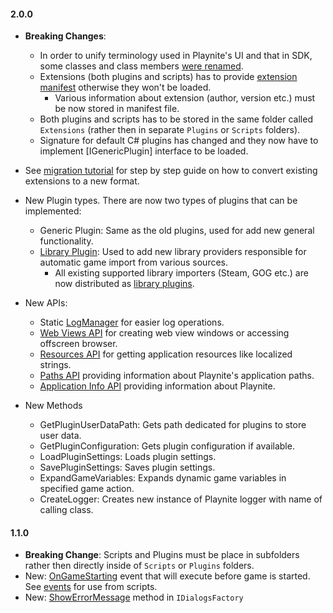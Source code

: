 #### 2.0.0

* **Breaking Changes**:
  * In order to unify terminology used in Playnite's UI and that in SDK, some classes and class members [were renamed](memberChanges2_0.md).
  * Extensions (both plugins and scripts) has to provide [extension manifest](tutorials/extensionsManifest.md) otherwise they won't be loaded.
    * Various information about extension (author, version etc.) must be now stored in manifest file.
  * Both plugins and scripts has to be stored in the same folder called `Extensions` (rather then in separate `Plugins` or `Scripts` folders).
  * Signature for default C# plugins has changed and they now have to implement [IGenericPlugin] interface to be loaded.

* See [migration tutorial](tutorials/extensionMigration1to2.md) for step by step guide on how to convert existing   extensions to a new format.

* New Plugin types. There are now two types of plugins that can be implemented:
  * Generic Plugin: Same as the old plugins, used for add new general functionality.
  * [Library Plugin](tutorials/plugins/libraryPlugins.md): Used to add new library providers responsible for automatic game import from various sources.
    * All existing supported library importers (Steam, GOG etc.) are now distributed as [library plugins](https://github.com/JosefNemec/Playnite/tree/master/source/Plugins).

* New APIs:
  * Static [LogManager](xref:Playnite.SDK.LogManager) for easier log operations.
  * [Web Views API](xref:Playnite.SDK.IWebView) for creating web view windows or accessing offscreen browser.
  * [Resources API](xref:Playnite.SDK.IPlayniteAPI.Resources) for getting application resources like localized strings.
  * [Paths API](xref:Playnite.SDK.IPlayniteAPI.Paths) providing information about Playnite's application paths.
  * [Application Info API](xref:Playnite.SDK.IPlayniteAPI.ApplicationInfo) providing information about Playnite.
  
* New Methods
  * GetPluginUserDataPath: Gets path dedicated for plugins to store user data.
  * GetPluginConfiguration: Gets plugin configuration if available.
  * LoadPluginSettings: Loads plugin settings.
  * SavePluginSettings: Saves plugin settings.
  * ExpandGameVariables: Expands dynamic game variables in specified game action.
  * CreateLogger: Creates new instance of Playnite logger with name of calling class.

#### 1.1.0

* **Breaking Change**: Scripts and Plugins must be place in subfolders rather then directly inside of `Scripts` or `Plugins` folders.
* New: [OnGameStarting](xref:Playnite.SDK.Plugins.IGenericPlugin.OnGameStarting(Playnite.SDK.Models.Game)) event that will execute before game is started. See [events](tutorials/scripts/scriptingEvents.md) for use from scripts.
* New: [ShowErrorMessage](xref:Playnite.SDK.IDialogsFactory.ShowErrorMessage(System.String,System.String)) method in `IDialogsFactory`